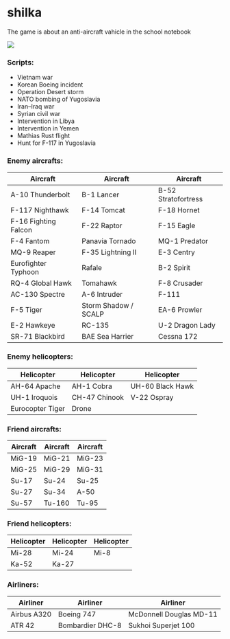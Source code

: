 # shilka
The game is about an anti-aircraft vahicle in the school notebook

![](https://s8.hostingkartinok.com/uploads/images/2018/06/e4b2be354e64b30273c7896a3671ecb2.png)

### Scripts:
- Vietnam war
- Korean Boeing incident
- Operation Desert storm
- NATO bombing of Yugoslavia
- Iran–Iraq war
- Syrian civil war
- Intervention in Libya
- Intervention in Yemen
- Mathias Rust flight
- Hunt for F-117 in Yugoslavia

### Enemy aircrafts:

| Aircraft | Aircraft | Aircraft |
| ------------- | ------------- | ------------- |
| A-10 Thunderbolt | B-1 Lancer | B-52 Stratofortress |
| F-117 Nighthawk | F-14 Tomcat | F-18 Hornet |
| F-16 Fighting Falcon | F-22 Raptor | F-15 Eagle |
| F-4 Fantom | Panavia Tornado |MQ-1 Predator |
| MQ-9 Reaper | F-35 Lightning II | E-3 Centry |
| Eurofighter Typhoon | Rafale | B-2 Spirit |
| RQ-4 Global Hawk | Tomahawk | F-8 Crusader |
| AC-130 Spectre | A-6 Intruder | F-111 |
| F-5 Tiger | Storm Shadow / SCALP | EA-6 Prowler |
| E-2 Hawkeye | RC-135 | U-2 Dragon Lady |
| SR-71 Blackbird | BAE Sea Harrier | Cessna 172 |

### Enemy helicopters:

| Helicopter | Helicopter | Helicopter |
| ------------- | ------------- | ------------- |
| AH-64 Apache | AH-1 Cobra | UH-60 Black Hawk |
| UH-1 Iroquois | CH-47 Chinook | V-22 Ospray |
| Eurocopter Tiger | Drone | |

### Friend aircrafts:

| Aircraft | Aircraft | Aircraft |
| ------------- | ------------- | ------------- |
| MiG-19 | MiG-21 | MiG-23 |
| MiG-25 | MiG-29 | MiG-31 |
| Su-17 | Su-24 | Su-25 |
| Su-27 | Su-34 | A-50 |
| Su-57 | Tu-160 | Tu-95 |

### Friend helicopters:

| Helicopter | Helicopter | Helicopter |
| ------------- | ------------- | ------------- |
| Mi-28 | Mi-24 | Mi-8 |
| Ka-52 | Ka-27 | |

### Airliners:

| Airliner | Airliner | Airliner |
| ------------- | ------------- | ------------- |
| Аirbus A320 | Boeing 747 | McDonnell Douglas MD-11 |
| ATR 42 | Bombardier DHC-8 | Sukhoi Superjet 100 |
